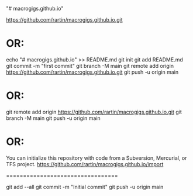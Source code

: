 "# macrogigs.github.io" 

https://github.com/rartin/macrogigs.github.io.git

# OR:

echo "# macrogigs.github.io" >> README.md
git init
git add README.md
git commit -m "first commit"
git branch -M main
git remote add origin https://github.com/rartin/macrogigs.github.io.git
git push -u origin main

# OR:

git remote add origin https://github.com/rartin/macrogigs.github.io.git
git branch -M main
git push -u origin main

# OR:

You can initialize this repository with code from a Subversion, Mercurial, or TFS project.
https://github.com/rartin/macrogigs.github.io/import

=================================

git add --all
git commit -m "Initial commit"
git push -u origin main
